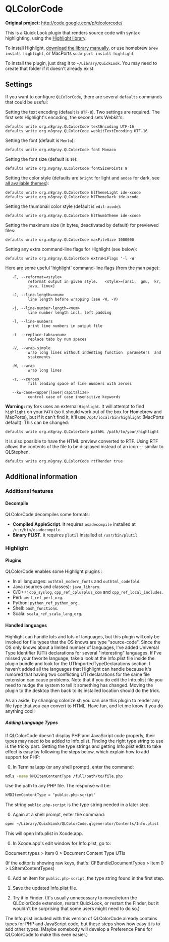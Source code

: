 # QLColorCode

<!--[![Build Status](https://travis-ci.org/i0ntempest/QLColorCode.svg?branch=master)](https://travis-ci.org/i0ntempest/QLColorCode)-->

**Original project:** <http://code.google.com/p/qlcolorcode/>

This is a Quick Look plugin that renders source code with syntax highlighting,
using the [Highlight library](http://www.andre-simon.de).

To install Highlight, [download the library manually](http://www.andre-simon.de/zip/download.php), or use homebrew `brew install highlight`, or MacPorts `sudo port install highlight`

To install the plugin, just drag it to `~/Library/QuickLook`.
You may need to create that folder if it doesn't already exist.

<!--Alternative, if you use [Homebrew Cask](https://github.com/caskroom/homebrew-cask),
install with `brew cask install qlcolorcode`.-->

## Settings
If you want to configure `QLColorCode`, there are several `defaults` commands that could be useful:

Setting the text encoding (default is `UTF-8`). Two settings are required.  The first sets Highlight's encoding, the second sets Webkit's:

    defaults write org.n8gray.QLColorCode textEncoding UTF-16
    defaults write org.n8gray.QLColorCode webkitTextEncoding UTF-16

Setting the font (default is `Menlo`):

    defaults write org.n8gray.QLColorCode font Monaco

Setting the font size (default is `10`):

    defaults write org.n8gray.QLColorCode fontSizePoints 9

Setting the color style (defaults are `bright` for light and `andes` for dark, see [all available themes](http://www.andre-simon.de/doku/highlight/en/theme-samples.php)):

    defaults write org.n8gray.QLColorCode hlThemeLight ide-xcode
    defaults write org.n8gray.QLColorCode hlThemeDark ide-xcode

Setting the thumbnail color style (default is `edit-xcode`):

    defaults write org.n8gray.QLColorCode hlThumbTheme ide-xcode

Setting the maximum size (in bytes, deactivated by default) for previewed files:

    defaults write org.n8gray.QLColorCode maxFileSize 1000000

Setting any extra command-line flags for Highlight (see below):

    defaults write org.n8gray.QLColorCode extraHLFlags '-l -W'

Here are some useful 'highlight' command-line flags (from the man page):

       -F, --reformat=<style>
              reformat output in given style.   <style>=[ansi,  gnu,  kr,
              java, linux]

       -J, --line-length=<num>
              line length before wrapping (see -W, -V)

       -j, --line-number-length=<num>
              line number length incl. left padding

       -l, --line-numbers
              print line numbers in output file

       -t  --replace-tabs=<num>
              replace tabs by num spaces

       -V, --wrap-simple
              wrap long lines without indenting function  parameters  and
              statements

       -W, --wrap
              wrap long lines

       -z, --zeroes
              fill leading space of line numbers with zeroes

       --kw-case=<upper|lower|capitalize>
              control case of case insensitive keywords

**Warning:** my fork uses an external `Highlight`. It will attempt to find `highlight` on your `PATH` (so it should work out of the box for Homebrew and MacPorts), but if it can't find it, it'll use `/opt/local/bin/highlight` (MacPorts default). This can be changed:

    defaults write org.n8gray.QLColorCode pathHL /path/to/your/highlight

It is also possible to have the HTML preview converted to RTF. Using RTF
allows the contents of the file to be displayed instead of an icon -- similar
to QLStephen.

    defaults write org.n8gray.QLColorCode rtfRender true

## Additional information

### Additional features

#### Decompile

QLColorCode decompiles some formats:

<!--- **Java class**. It requires [jad](http://varaneckas.com/jad/) installed at `/usr/local/bin/jad`.-->
- **Compiled AppleScript**. It requires `osadecompile` installed at `/usr/bin/osadecompile`.
- **Binary PLIST**. It requires `plutil` installed at `/usr/bin/plutil`.

### Highlight

#### Plugins

QLColorCode enables some Highlight plugins :

- In all languages: `outhtml_modern_fonts` and `outhtml_codefold`.
- Java (sources and classes): `java_library`.
- C/C++: `cpp_syslog`, `cpp_ref_cplusplus_com` and `cpp_ref_local_includes`.
- Perl: `perl_ref_perl_org`.
- Python: `python_ref_python_org`.
- Shell: `bash_functions`.
- Scala: `scala_ref_scala_lang_org`.

#### Handled languages
Highlight can handle lots and lots of languages, but this plugin will only be
invoked for file types that the OS knows are type "source-code". Since the OS
only knows about a limited number of languages, I've added Universal Type
Identifier (UTI) declarations for several "interesting" languages. If I've
missed your favorite language, take a look at the Info.plist file inside the
plugin bundle and look for the UTImportedTypeDeclarations section. I
haven't added all the languages that Highlight can handle because it's rumored
that having two conflicting UTI declarations for the same file extension can
cause problems.  Note that if you do edit the Info.plist file you need to
nudge the system to tell it something has changed. Moving the plugin to the
desktop then back to its installed location should do the trick.

As an aside, by changing colorize.sh you can use this plugin to render any file
type that you can convert to HTML. Have fun, and let me know if you do anything
cool!

##### Adding Language Types

If QLColorCode doesn't display PHP and JavaScript code properly, their types may
need to be added to Info.plist. Finding the right type string to use is the 
tricky part. Getting the type strings and getting Info.plist edits to take effect
is easy by following the steps below, which explain how to add support for PHP:

0. In Terminal.app (or any shell prompt), enter the command:
  
  ``` bash
  mdls -name kMDItemContentType /full/path/to/file.php
  ```
  
  Use the path to any PHP file. The response will be:
  
  ``` txt
  kMDItemContentType = "public.php-script"
  ```
  
  The string `public.php-script` is the type string needed in a later step.
  
0. Again at a shell prompt, enter the command:
  
  ``` bash
  open ~/Library/QuickLook/QLColorCode.qlgenerator/Contents/Info.plist
  ```
  
  This will open Info.plist in Xcode.app.
  
0. In Xcode.app's edit window for Info.plist, go to: 
  
  Document types > Item 0 > Document Content Type UTIs
  
  (If the editor is showing raw keys, that's:
  CFBundleDocumentTypes > Item 0 > LSItemContentTypes)

0. Add an item for `public.php-script`, the type string found in the first step.

0. Save the updated Info.plist file.

0. Try it in Finder. (It's usually unnecessary to move/return the QLColorCode extension, restart QuickLook, or restart the Finder, but it wouldn't be surprising that some users might need to do so.)

The Info.plist included with this version of QLColorCode already contains types
for PHP and JavaScript code, but these steps show how easy it is to add other
types. (Maybe somebody will develop a Preference Pane for QLColorCode to make
this even easier.)
